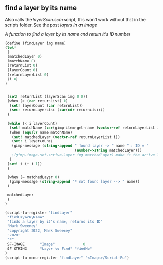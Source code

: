 ## find a layer by its name

Also calls the _layerScan.scm_ script, this won't work without that in the scripts folder.
See the post *layers in an image*

*A function to find a layer by its name and return it's ID number*

```scheme
(define (findLayer img name)
(let*
 (
 (matchedLayer 0)
 (matchName 0)
 (returnList 0)
 (layerCount 0)
 (returnLayerList 0)
 (i 0)
)


 (set! returnList (layerScan img 0 0))
 (when (> (car returnList) 0)
  (set! layerCount (car returnList))
  (set! returnLayerList (car(cdr returnList)))
 )

 (while (< i layerCount)
  (set! matchName (car(gimp-item-get-name (vector-ref returnLayerList i))))
  (when (equal? name matchName)
   (set! matchedLayer (vector-ref returnLayerList i))
   (set! i layerCount)
   (gimp-message (string-append " found layer -> " name " : ID = "
                                (number->string matchedLayer)))
   ;(gimp-image-set-active-layer img matchedLayer) make it the active layer
  )
 (set! i (+ i 1))
 )

 (when (= matchedLayer 0)
  (gimp-message (string-append "* not found layer --> " name))
 )

 matchedLayer
 )
)

(script-fu-register "findLayer"
 "findLayerByName"
 "finds a layer by it's name, returns its ID"
 "Mark Sweeney"
 "copyright 2022, Mark Sweeney"
 "2020"
 "*"
 SF-IMAGE       "Image"             0
 SF-STRING      "Layer to Find" "findMe"
)
(script-fu-menu-register "findLayer" "<Image>/Script-Fu")

```

